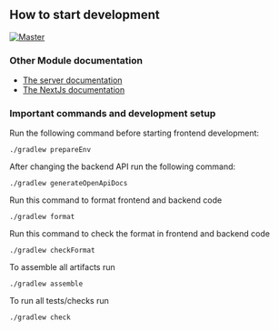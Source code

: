 ## How to start development

[![Master](https://github.com/simonhauck/fantastic-monorepos-and-where-to-find-them/actions/workflows/on-master-push.yml/badge.svg)](https://github.com/simonhauck/fantastic-monorepos-and-where-to-find-them/actions/workflows/on-master-push.yml)

### Other Module documentation

- [The server documentation](server/README.md)
- [The NextJs documentation](web-nextjs/README.md)

### Important commands and development setup

Run the following command before starting frontend development:

```shell
./gradlew prepareEnv
```

After changing the backend API run the following command:

```shell
./gradlew generateOpenApiDocs
```

Run this command to format frontend and backend code

```shell
./gradlew format
```

Run this command to check the format in frontend and backend code

```shell
./gradlew checkFormat
```

To assemble all artifacts run

```shell
./gradlew assemble
```

To run all tests/checks run

```shell
./gradlew check
```